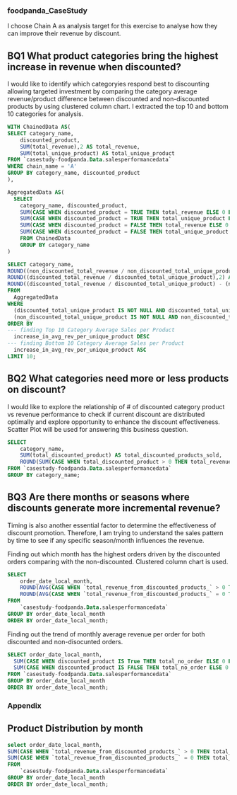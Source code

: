 ### foodpanda_CaseStudy
I choose Chain A as analysis target for this exercise to analyse how they can improve their revenue by discount.

## BQ1 What product categories bring the highest increase in revenue when discounted?
I would like to identify which categoryies respond best to discounting allowing targeted investment by comparing the category average revenue/product difference between discounted and non-discounted products by using clustered column chart. I extracted the top 10 and bottom 10 categories for analysis.

```sql
WITH ChainedData AS(
SELECT category_name,
    discounted_product,
    SUM(total_revenue),2 AS total_revenue,
    SUM(total_unique_product) AS total_unique_product
FROM `casestudy-foodpanda.Data.salesperformancedata`
WHERE chain_name = 'A'
GROUP BY category_name, discounted_product
),

AggregatedData AS(
  SELECT
    category_name, discounted_product,
    SUM(CASE WHEN discounted_product = TRUE THEN total_revenue ELSE 0 END) AS discounted_total_revenue,
    SUM(CASE WHEN discounted_product = TRUE THEN total_unique_product ELSE 0 END) AS discounted_total_unique_product,
    SUM(CASE WHEN discounted_product = FALSE THEN total_revenue ELSE 0 END) AS non_discounted_total_revenue,
    SUM(CASE WHEN discounted_product = FALSE THEN total_unique_product ELSE 0 END) AS non_discounted_total_unique_product
    FROM ChainedData
    GROUP BY category_name
)

SELECT category_name, 
ROUND((non_discounted_total_revenue / non_discounted_total_unique_product),2) AS non_discounted_avg_rev_per_unique_product,
ROUND((discounted_total_revenue / discounted_total_unique_product),2) AS discounted_avg_rev_per_unique_product,
ROUND((discounted_total_revenue / discounted_total_unique_product) - (non_discounted_total_revenue / non_discounted_total_unique_product),2) AS increase_in_avg_rev_per_unique_product
FROM
  AggregatedData
WHERE
  (discounted_total_unique_product IS NOT NULL AND discounted_total_unique_product != 0) AND
  (non_discounted_total_unique_product IS NOT NULL AND non_discounted_total_unique_product != 0)
ORDER BY
--- finding Top 10 Category Average Sales per Product
  increase_in_avg_rev_per_unique_product DESC
--- finding Bottom 10 Category Average Sales per Product
  increase_in_avg_rev_per_unique_product ASC
LIMIT 10;
```

## BQ2 What categories need more or less products on discount?
I would like to explore the relationship of # of discounted category product vs revenue performance to check if current discount are distributed optimally and explore opportunity to enhance the discount effectiveness. Scatter Plot will be used for answering this business question.

```sql
SELECT
    category_name,
    SUM(total_discounted_product) AS total_discounted_products_sold,
    ROUND(SUM(CASE WHEN total_discounted_product > 0 THEN total_revenue ELSE 0 END),2) AS total_revenue
FROM `casestudy-foodpanda.Data.salesperformancedata`
GROUP BY category_name;
```

## BQ3 Are there months or seasons where discounts generate more incremental revenue?
Timing is also another essential factor to determine the effectiveness of discount promotion. Therefore, I am trying to understand the sales pattern by time to see if any specific season/month influences the revenue. 

Finding out which month has the highest orders driven by the discounted orders comparing with the non-discounted. Clustered column chart is used.
```sql
SELECT
    order_date_local_month,
    ROUND(AVG(CASE WHEN `total_revenue_from_discounted_products_` > 0 THEN `total_revenue_from_discounted_products_` / `total_no_order` ELSE NULL END),2) AS `avg_revenue_per_discounted_order`,
    ROUND(AVG(CASE WHEN `total_revenue_from_discounted_products_` = 0 THEN `total_revenue` / `total_no_order` ELSE NULL END),2) AS `avg_revenue_per_non_discounted_order`
FROM
    `casestudy-foodpanda.Data.salesperformancedata`
GROUP BY order_date_local_month
ORDER BY order_date_local_month;
```

Finding out the trend of monthly average revenue per order for both discounted and non-disocunted orders.
```sql
SELECT order_date_local_month,
  SUM(CASE WHEN discounted_product IS True THEN total_no_order ELSE 0 END) AS DiscountedOrder,
  SUM(CASE WHEN discounted_product IS FALSE THEN total_no_order ELSE 0 END) AS NonDiscountedOrder,
FROM `casestudy-foodpanda.Data.salesperformancedata`
GROUP BY order_date_local_month
ORDER BY order_date_local_month;
```

### Appendix

## Product Distribution by month
```sql
select order_date_local_month,
SUM(CASE WHEN `total_revenue_from_discounted_products_` > 0 THEN total_discounted_product ELSE NULL END) AS discounted_product,
SUM(CASE WHEN `total_revenue_from_discounted_products_` = 0 THEN total_unique_product ELSE NULL END) AS nondiscounted_product
FROM
    `casestudy-foodpanda.Data.salesperformancedata`
GROUP BY order_date_local_month
ORDER BY order_date_local_month;
```
